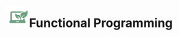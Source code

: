 # <img src="https://raw.githubusercontent.com/bobocode-projects/resources/master/image/logo_transparent_background.png" height=50/>Functional Programming
